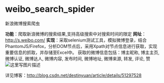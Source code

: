 # weibo_search_spider
新浪微博搜索爬虫

**功能**：爬取新浪微博的搜索结果,支持高级搜索中对搜索时间的限定
**网址**：http://s.weibo.com/
**实现**：采取selenium测试工具，模拟微博登录，结合PhantomJS/Firefox，分析DOM节点后，采用Xpath对节点信息进行获取，实现重要信息的抓取，并存储至Excel中。
获取的微博信息包括：博主昵称, 博主主页, 微博认证, 微博达人, 微博内容, 发布时间, 微博地址, 微博来源, 转发, 评论, 赞
![这里写图片描述](http://img.blog.csdn.net/20160502170809267)

详见博客：http://blog.csdn.net/destinyuan/article/details/51297528